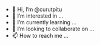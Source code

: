- 👋 Hi, I’m @curutpitu
- 👀 I’m interested in ...
- 🌱 I’m currently learning ...
- 💞️ I’m looking to collaborate on ...
- 📫 How to reach me ...

<!---
curutpitu/curutpitu is a ✨ special ✨ repository because its `README.md` (this file) appears on your GitHub profile.
You can click the Preview link to take a look at your changes.
--->
